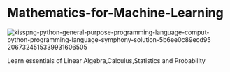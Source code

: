 # Mathematics-for-Machine-Learning
![kisspng-python-general-purpose-programming-language-comput-python-programming-language-symphony-solution-5b6ee0c89ecd95 2067324515339931606505](https://github.com/kyler1995/Mathematics-for-Machine-Learning/assets/65349885/f70e3cdd-a71b-4277-97a8-95d1843ab2b2)

Learn essentials of Linear Algebra,Calculus,Statistics and Probability
